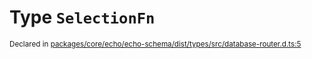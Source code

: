 # Type `SelectionFn`
<sub>Declared in [packages/core/echo/echo-schema/dist/types/src/database-router.d.ts:5]()</sub>
